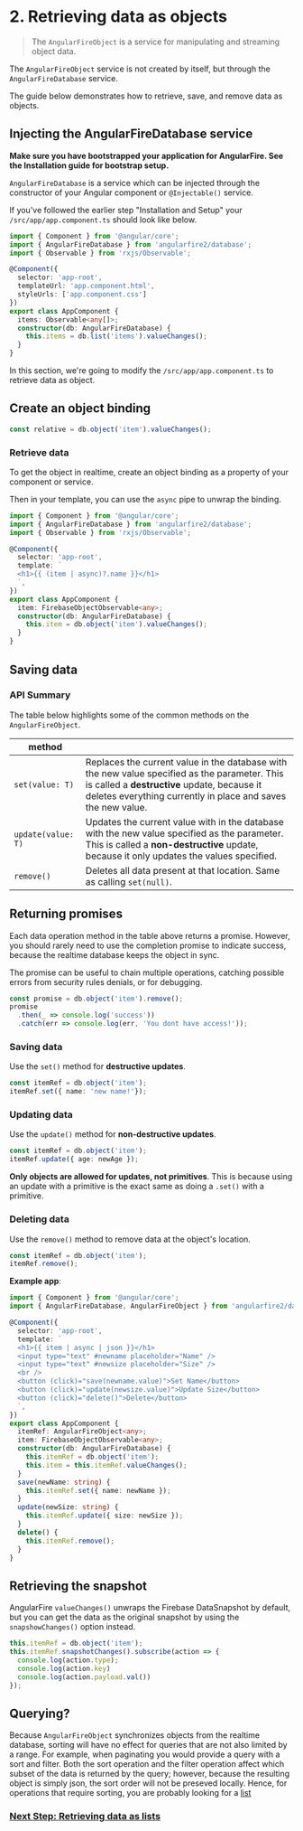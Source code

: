 # 2. Retrieving data as objects

> The `AngularFireObject` is a service for manipulating and streaming object data.

The `AngularFireObject` service is not created by itself, but through the `AngularFireDatabase` service. 

The guide below demonstrates how to retrieve, save, and remove data as objects.

## Injecting the AngularFireDatabase service

**Make sure you have bootstrapped your application for AngularFire. See the Installation guide for bootstrap setup.**

`AngularFireDatabase` is a service which can be injected through the constructor of your Angular component or `@Injectable()` service.

If you've followed the earlier step "Installation and Setup"  your `/src/app/app.component.ts` should look like below. 

```ts
import { Component } from '@angular/core';
import { AngularFireDatabase } from 'angularfire2/database';
import { Observable } from 'rxjs/Observable';

@Component({
  selector: 'app-root',
  templateUrl: 'app.component.html',
  styleUrls: ['app.component.css']
})
export class AppComponent {
  items: Observable<any[]>;
  constructor(db: AngularFireDatabase) {
    this.items = db.list('items').valueChanges();
  }
}
```

In this section, we're going to modify the `/src/app/app.component.ts`  to retrieve data as object.

## Create an object binding

```ts
const relative = db.object('item').valueChanges();
```

### Retrieve data

To get the object in realtime, create an object binding as a property of your component or service.

Then in your template, you can use the `async` pipe to unwrap the binding.

```ts
import { Component } from '@angular/core';
import { AngularFireDatabase } from 'angularfire2/database';
import { Observable } from 'rxjs/Observable';

@Component({
  selector: 'app-root',
  template: `
  <h1>{{ (item | async)?.name }}</h1>
  `,
})
export class AppComponent {
  item: FirebaseObjectObservable<any>;
  constructor(db: AngularFireDatabase) {
    this.item = db.object('item').valueChanges();
  }
}
```

## Saving data

### API Summary

The table below highlights some of the common methods on the `AngularFireObject`.

| method   |                    | 
| ---------|--------------------| 
| `set(value: T)`      | Replaces the current value in the database with the new value specified as the parameter. This is called a **destructive** update, because it deletes everything currently in place and saves the new value. | 
| `update(value: T)`   | Updates the current value with in the database with the new value specified as the parameter. This is called a **non-destructive** update, because it only updates the values specified. |
| `remove()`   | Deletes all data present at that location. Same as calling `set(null)`. |

## Returning promises
Each data operation method in the table above returns a promise. However,
you should rarely need to use the completion promise to indicate success, 
because the realtime database keeps the object in sync. 

The promise can be useful to chain multiple operations, catching possible errors from security rules denials, or for debugging.

```ts
const promise = db.object('item').remove();
promise
  .then(_ => console.log('success'))
  .catch(err => console.log(err, 'You dont have access!'));
```

### Saving data

Use the `set()` method for **destructive updates**.

```ts
const itemRef = db.object('item');
itemRef.set({ name: 'new name!'});
```

### Updating data

Use the `update()` method for **non-destructive updates**.

```ts
const itemRef = db.object('item');
itemRef.update({ age: newAge });
```

**Only objects are allowed for updates, not primitives**. This is because
using an update with a primitive is the exact same as doing a `.set()` with a primitive.

### Deleting data
Use the `remove()` method to remove data at the object's location.

```ts
const itemRef = db.object('item');
itemRef.remove();
```

**Example app**: 

```ts
import { Component } from '@angular/core';
import { AngularFireDatabase, AngularFireObject } from 'angularfire2/database';

@Component({
  selector: 'app-root',
  template: `
  <h1>{{ item | async | json }}</h1>
  <input type="text" #newname placeholder="Name" />
  <input type="text" #newsize placeholder="Size" />
  <br />
  <button (click)="save(newname.value)">Set Name</button>
  <button (click)="update(newsize.value)">Update Size</button>
  <button (click)="delete()">Delete</button>
  `,
})
export class AppComponent {
  itemRef: AngularFireObject<any>;
  item: FirebaseObjectObservable<any>;
  constructor(db: AngularFireDatabase) {
    this.itemRef = db.object('item');
    this.item = this.itemRef.valueChanges();
  }
  save(newName: string) {
    this.itemRef.set({ name: newName });
  }
  update(newSize: string) {
    this.itemRef.update({ size: newSize });
  }
  delete() {
    this.itemRef.remove();
  }
}
```

## Retrieving the snapshot
AngularFire `valueChanges()` unwraps the Firebase DataSnapshot by default, but you can get the data as the original snapshot by using the `snapshowChanges()` option instead.

```ts
this.itemRef = db.object('item');
this.itemRef.snapshotChanges().subscribe(action => {
  console.log(action.type);
  console.log(action.key)
  console.log(action.payload.val())
});
```

## Querying?

Because `AngularFireObject` synchronizes objects from the realtime database, sorting will have no effect for queries that are not also limited by a range. For example, when paginating you would provide a query with a sort and filter. Both the sort operation and the filter operation affect which subset of the data is returned by the query; however, because the resulting object is simply json, the sort order will not be preseved locally. Hence, for operations that require sorting, you are probably looking for a [list](lists.md)

### [Next Step: Retrieving data as lists](lists.md)
